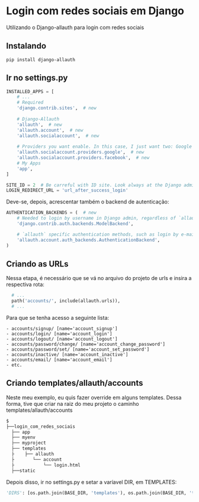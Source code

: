 # Login com redes sociais em Django
Utilizando o Django-allauth para login com redes sociais

## Instalando
 
```pip install django-allauth```


## Ir no settings.py

```python
INSTALLED_APPS = [
    # ...
    # Required
    'django.contrib.sites',  # new
    
    # Django-Allauth
    'allauth',  # new
    'allauth.account',  # new
    'allauth.socialaccount',  # new
    
    # Providers you want enable. In this case, I just want two: Google and Facebook
    'allauth.socialaccount.providers.google',  # new
    'allauth.socialaccount.providers.facebook',  # new
    # My Apps
    'app',
]

SITE_ID = 2  # Be carreful with ID site. Look always at the Django admin 
LOGIN_REDIRECT_URL = 'url_after_success_login'
```

Deve-se, depois, acrescentar também o backend de autenticação:

```python
AUTHENTICATION_BACKENDS = (  # new
    # Needed to login by username in Django admin, regardless of `allauth`
    'django.contrib.auth.backends.ModelBackend',

    # `allauth` specific authentication methods, such as login by e-mail
    'allauth.account.auth_backends.AuthenticationBackend',
)
```

## Criando as URLs
Nessa etapa, é necessário que se vá no arquivo do projeto de urls e insira a respectiva rota:

```python
  # ...
  path('accounts/', include(allauth.urls)),
  # ...
```

Para que se tenha acesso a seguinte lista:

```
- accounts/signup/ [name='account_signup']
- accounts/login/ [name='account_login']
- accounts/logout/ [name='account_logout']
- accounts/password/change/ [name='account_change_password']
- accounts/password/set/ [name='account_set_password']
- accounts/inactive/ [name='account_inactive']
- accounts/email/ [name='account_email']
- etc.

```
## Criando templates/allauth/accounts
Neste meu exemplo, eu quis fazer override em alguns templates. Dessa forma, tive que criar na raiz do meu projeto o caminho templates/allauth/accounts

```bash
$
├──login_com_redes_sociais
  ├── app
  ├── myenv
  ├── myproject
  ├── templates
  ├    ├── allauth
  ├       └── account
  ├           └── login.html     
  ├──static
```

Depois disso, ir no settings.py e setar a varíavel DIR, em TEMPLATES:
```python
'DIRS': [os.path.join(BASE_DIR, 'templates'), os.path.join(BASE_DIR, 'templates', 'allauth')],
```
